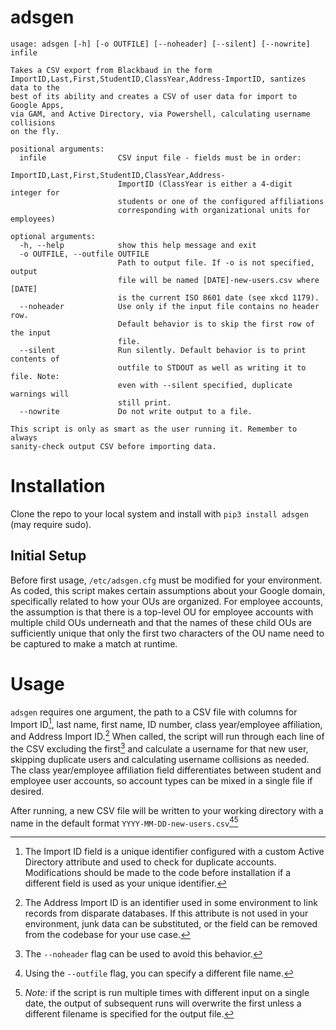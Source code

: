 # adsgen

```
usage: adsgen [-h] [-o OUTFILE] [--noheader] [--silent] [--nowrite] infile

Takes a CSV export from Blackbaud in the form
ImportID,Last,First,StudentID,ClassYear,Address-ImportID, santizes data to the
best of its ability and creates a CSV of user data for import to Google Apps,
via GAM, and Active Directory, via Powershell, calculating username collisions
on the fly.

positional arguments:
  infile                CSV input file - fields must be in order:
                        ImportID,Last,First,StudentID,ClassYear,Address-
                        ImportID (ClassYear is either a 4-digit integer for
                        students or one of the configured affiliations
                        corresponding with organizational units for employees)

optional arguments:
  -h, --help            show this help message and exit
  -o OUTFILE, --outfile OUTFILE
                        Path to output file. If -o is not specified, output
                        file will be named [DATE]-new-users.csv where [DATE]
                        is the current ISO 8601 date (see xkcd 1179).
  --noheader            Use only if the input file contains no header row.
                        Default behavior is to skip the first row of the input
                        file.
  --silent              Run silently. Default behavior is to print contents of
                        outfile to STDOUT as well as writing it to file. Note:
                        even with --silent specified, duplicate warnings will
                        still print.
  --nowrite             Do not write output to a file.

This script is only as smart as the user running it. Remember to always
sanity-check output CSV before importing data.
```

# Installation
Clone the repo to your local system and install with `pip3 install adsgen` (may
require sudo).

## Initial Setup
Before first usage, `/etc/adsgen.cfg` must be modified for your environment.
As coded, this script makes certain assumptions about your Google domain,
specifically related to how your OUs are organized. For employee accounts, the
assumption is that there is a top-level OU for employee accounts with multiple
child OUs underneath and that the names of these child OUs are sufficiently
unique that only the first two characters of the OU name need to be captured
to make a match at runtime.

# Usage
`adsgen` requires one argument, the path to a CSV file with columns for
Import ID[^1], last name, first name, ID number, class year/employee
affiliation, and Address Import ID.[^2] When called, the script will run
through each line of the CSV excluding the first[^3] and calculate a username
for that new user, skipping duplicate users and calculating username collisions
as needed. The class year/employee affiliation field differentiates between
student and employee user accounts, so account types can be mixed in a single
file if desired.

After running, a new CSV file will be written to your working directory with a
name in the default format `YYYY-MM-DD-new-users.csv`[^4][^5]

[^1]: The Import ID field is a unique identifier configured with a custom
Active Directory attribute and used to check for duplicate accounts.
Modifications should be made to the code before installation if a different
field is used as your unique identifier.

[^2]: The Address Import ID is an identifier used in some environment to link
records from disparate databases. If this attribute is not used in your
environment, junk data can be substituted, or the field can be removed from
the codebase for your use case.

[^3]: The `--noheader` flag can be used to avoid this behavior.

[^4]: Using the `--outfile` flag, you can specify a different file name.

[^5]: *Note:* if the script is run multiple times with different input on a
single date, the output of subsequent runs will overwrite the first unless a
different filename is specified for the output file.
